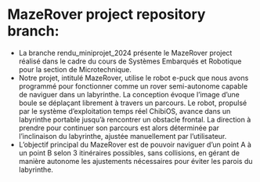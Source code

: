 # MazeRover project repository branch:
- La branche rendu_miniprojet_2024 présente le MazeRover project réalisé dans le cadre du cours de Systèmes Embarqués et Robotique pour la section de Microtechnique.
- Notre projet, intitulé MazeRover, utilise le robot e-puck que nous avons programmé pour fonctionner comme un rover semi-autonome capable de naviguer dans un labyrinthe. La conception évoque l’image d’une boule se déplaçant librement à travers un parcours. Le robot, propulsé par le système d’exploitation temps réel ChibiOS, avance dans un labyrinthe portable jusqu’à rencontrer un obstacle frontal. La direction à prendre pour continuer son parcours est alors déterminée par l’inclinaison du labyrinthe, ajustée manuellement par l’utilisateur.
- L’objectif principal du MazeRover est de pouvoir naviguer d’un point A à un point B selon 3 itinéraires possibles, sans collisions, en gérant de manière autonome les ajustements nécessaires pour éviter les parois du labyrinthe.